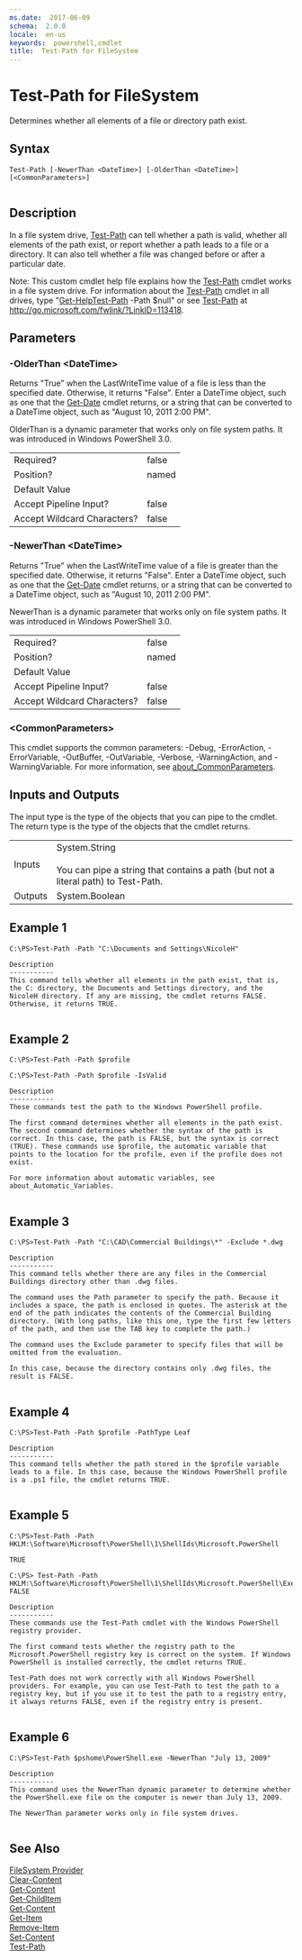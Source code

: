 ```yaml
---
ms.date:  2017-06-09
schema:  2.0.0
locale:  en-us
keywords:  powershell,cmdlet
title:  Test-Path for FileSystem
---
```


# Test-Path for FileSystem
Determines whether all elements of a file or directory path exist.  
  
## Syntax  
  
```  
Test-Path [-NewerThan <DateTime>] [-OlderThan <DateTime>] [<CommonParameters>]  
  
```  
  
## Description  
 In a file system drive, [Test-Path](../../Microsoft.PowerShell.Management/Test-Path.md) can tell whether a path is valid, whether all elements of the path exist, or report whether a path leads to a file or a directory. It can also tell whether a file was changed before or after a particular date.  
  
 Note: This custom cmdlet help file explains how the [Test-Path](../../Microsoft.PowerShell.Management/Test-Path.md) cmdlet works in a file system drive. For information about the [Test-Path](../../Microsoft.PowerShell.Management/Test-Path.md) cmdlet in all drives, type "[Get-Help](../Get-Help.md)[Test-Path](../../Microsoft.PowerShell.Management/Test-Path.md) -Path $null" or see [Test-Path](../../Microsoft.PowerShell.Management/Test-Path.md) at http://go.microsoft.com/fwlink/?LinkID=113418.  
  
## Parameters  
  
### -OlderThan <DateTime\>  
 Returns "True" when the LastWriteTime value of a file is less than the specified date. Otherwise, it returns "False". Enter a DateTime object, such as one that the [Get-Date](../../Microsoft.PowerShell.Utility/Get-Date.md) cmdlet returns, or a string that can be converted to a DateTime object, such as "August 10, 2011 2:00 PM".  
  
 OlderThan is a dynamic parameter that works only on file system paths. It was introduced in Windows PowerShell 3.0.  
  
|||  
|-|-|  
|Required?|false|  
|Position?|named|  
|Default Value||  
|Accept Pipeline Input?|false|  
|Accept Wildcard Characters?|false|  
  
### -NewerThan <DateTime\>  
 Returns "True" when the LastWriteTime value of a file is greater than the specified date. Otherwise, it returns "False". Enter a DateTime object, such as one that the [Get-Date](../../Microsoft.PowerShell.Utility/Get-Date.md) cmdlet returns, or a string that can be converted to a DateTime object, such as "August 10, 2011 2:00 PM".  
  
 NewerThan is a dynamic parameter that works only on file system paths. It was introduced in Windows PowerShell 3.0.  
  
|||  
|-|-|  
|Required?|false|  
|Position?|named|  
|Default Value||  
|Accept Pipeline Input?|false|  
|Accept Wildcard Characters?|false|  
  
### <CommonParameters\>  
 This cmdlet supports the common parameters: -Debug, -ErrorAction, -ErrorVariable, -OutBuffer, -OutVariable,  -Verbose, -WarningAction, and -WarningVariable. For more information, see [about_CommonParameters](../about_CommonParameters.md).  
  
## Inputs and Outputs  
 The input type is the type of the objects that you can pipe to the cmdlet. The return type is the type of the objects that the cmdlet returns.  
  
|||  
|-|-|  
|Inputs|System.String<br /><br /> You can pipe a string that contains a path (but not a literal path) to Test-Path.|  
|Outputs|System.Boolean|  
  
## Example 1  
  
```  
C:\PS>Test-Path -Path "C:\Documents and Settings\NicoleH"  
  
Description  
-----------  
This command tells whether all elements in the path exist, that is, the C: directory, the Documents and Settings directory, and the NicoleH directory. If any are missing, the cmdlet returns FALSE. Otherwise, it returns TRUE.  
  
```  
  
## Example 2  
  
```  
C:\PS>Test-Path -Path $profile  
  
C:\PS>Test-Path -Path $profile -IsValid  
  
Description  
-----------  
These commands test the path to the Windows PowerShell profile.   
  
The first command determines whether all elements in the path exist. The second command determines whether the syntax of the path is correct. In this case, the path is FALSE, but the syntax is correct (TRUE). These commands use $profile, the automatic variable that points to the location for the profile, even if the profile does not exist.  
  
For more information about automatic variables, see about_Automatic_Variables.  
  
```  
  
## Example 3  
  
```  
C:\PS>Test-Path -Path "C:\CAD\Commercial Buildings\*" -Exclude *.dwg  
  
Description  
-----------  
This command tells whether there are any files in the Commercial Buildings directory other than .dwg files.   
  
The command uses the Path parameter to specify the path. Because it includes a space, the path is enclosed in quotes. The asterisk at the end of the path indicates the contents of the Commercial Building directory. (With long paths, like this one, type the first few letters of the path, and then use the TAB key to complete the path.)  
  
The command uses the Exclude parameter to specify files that will be omitted from the evaluation.   
  
In this case, because the directory contains only .dwg files, the result is FALSE.  
  
```  
  
## Example 4  
  
```  
C:\PS>Test-Path -Path $profile -PathType Leaf  
  
Description  
-----------  
This command tells whether the path stored in the $profile variable leads to a file. In this case, because the Windows PowerShell profile is a .ps1 file, the cmdlet returns TRUE.  
  
```  
  
## Example 5  
  
```  
C:\PS>Test-Path -Path HKLM:\Software\Microsoft\PowerShell\1\ShellIds\Microsoft.PowerShell  
  
TRUE  
  
C:\PS> Test-Path -Path HKLM:\Software\Microsoft\PowerShell\1\ShellIds\Microsoft.PowerShell\ExecutionPolicy  
FALSE  
  
Description  
-----------  
These commands use the Test-Path cmdlet with the Windows PowerShell registry provider.   
  
The first command tests whether the registry path to the Microsoft.PowerShell registry key is correct on the system. If Windows PowerShell is installed correctly, the cmdlet returns TRUE.  
  
Test-Path does not work correctly with all Windows PowerShell providers. For example, you can use Test-Path to test the path to a registry key, but if you use it to test the path to a registry entry, it always returns FALSE, even if the registry entry is present.  
  
```  
  
## Example 6  
  
```  
C:\PS>Test-Path $pshome\PowerShell.exe -NewerThan "July 13, 2009"  
  
Description  
-----------  
This command uses the NewerThan dynamic parameter to determine whether the PowerShell.exe file on the computer is newer than July 13, 2009.   
  
The NewerThan parameter works only in file system drives.  
  
```  
  
## See Also  
 [FileSystem Provider](../FileSystem-Provider.md)   
 [Clear-Content](../../Microsoft.PowerShell.Management/Clear-Content.md)   
 [Get-Content](../../Microsoft.PowerShell.Management/Get-Content.md)   
 [Get-ChildItem](../../Microsoft.PowerShell.Management/Get-ChildItem.md)   
 [Get-Content](../../Microsoft.PowerShell.Management/Get-Content.md)   
 [Get-Item](../../Microsoft.PowerShell.Management/Get-Item.md)   
 [Remove-Item](../../Microsoft.PowerShell.Management/Remove-Item.md)   
 [Set-Content](../../Microsoft.PowerShell.Management/Set-Content.md)   
 [Test-Path](../../Microsoft.PowerShell.Management/Test-Path.md)


